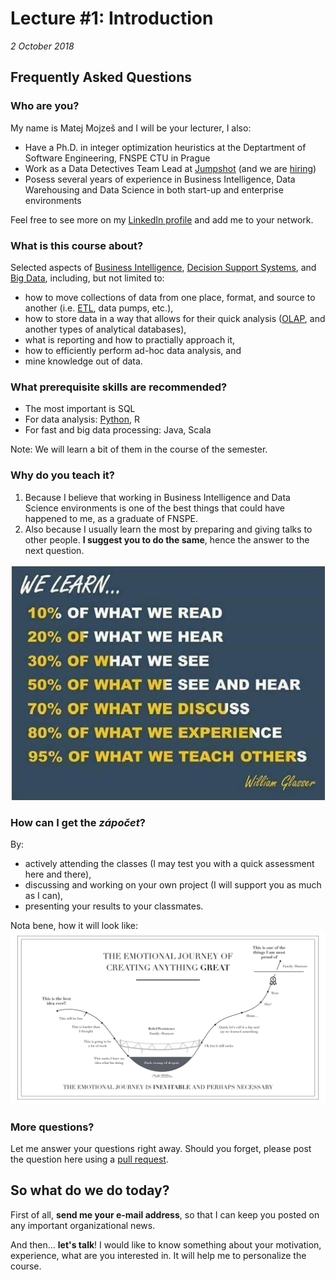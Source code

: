 # Lecture #1: Introduction

_2 October 2018_


## Frequently Asked Questions


### Who are you?

My name is Matej Mojzeš and I will be your lecturer, I also:

* Have a Ph.D. in integer optimization heuristics at the Deptartment of Software Engineering, FNSPE CTU in Prague
* Work as a Data Detectives Team Lead at [Jumpshot](https://www.jumpshot.com) (and we are [hiring](mailto:matej.mojzes@jumpshot.com))
* Posess several years of experience in Business Intelligence, Data Warehousing and Data Science in both start-up and enterprise environments

Feel free to see more on my [LinkedIn profile](https://www.linkedin.com/in/matejmojzes) and add me to your network.


### What is this course about?

Selected aspects of [Business Intelligence](https://en.wikipedia.org/wiki/Business_intelligence), [Decision Support Systems](https://en.wikipedia.org/wiki/Decision_support_system), and [Big Data](https://en.wikipedia.org/wiki/Big_data), including, but not limited to:

* how to move collections of data from one place, format, and source to another (i.e. [ETL](https://en.wikipedia.org/wiki/Extract,_transform,_load), data pumps, etc.),
* how to store data in a way that allows for their quick analysis ([OLAP](https://en.wikipedia.org/wiki/Online_analytical_processing), and another types of analytical databases),
* what is reporting and how to practially approach it,
* how to efficiently perform ad-hoc data analysis, and 
* mine knowledge out of data.


### What prerequisite skills are recommended?

* The most important is SQL
* For data analysis: [Python](https://www.stat.washington.edu/~hoytak/blog/whypython.html), R
* For fast and big data processing: Java, Scala

Note: We will learn a bit of them in the course of the semester.


### Why do you teach it?

1. Because I believe that working in Business Intelligence and Data Science environments is one of the best things that could have happened to me, as a graduate of FNSPE. 
2. Also because I usually learn the most by preparing and giving talks to other people. **I suggest you to do the same**, hence the answer to the next question.

![How does the learning work](files/learning.jpeg)

### How can I get the _zápočet_?

By:
* actively attending the classes (I may test you with a quick assessment here and there), 
* discussing and working on your own project (I will support you as much as I can),
* presenting your results to your classmates.

Nota bene, how it will look like:
![Journey to greatness](files/journey_to_greatness.jpg)


### More questions?

Let me answer your questions right away. Should you forget, please post the question here using a [pull request](https://help.github.com/articles/about-pull-requests/).


## So what do we do today?

First of all, **send me your e-mail address**, so that I can keep you posted on any important organizational news.

And then... **let's talk**! I would like to know something about your motivation, experience, what are you interested in. It will help me to personalize the course.
